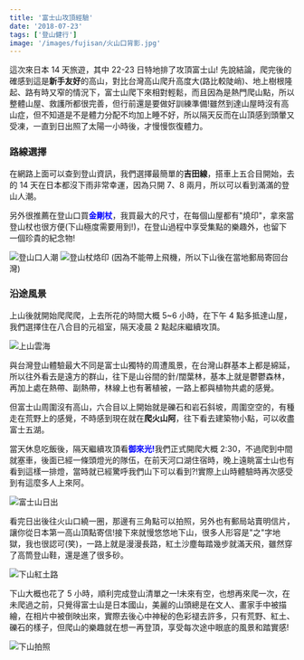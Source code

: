 ```yaml
---
title: '富士山攻頂經驗'
date: '2018-07-23'
tags: ['登山健行']
image: '/images/fujisan/火山口背影.jpg'
---
```


這次來日本 14 天旅遊，其中 22-23 日特地排了攻頂富士山!
先說結論，爬完後的確感到這是**新手友好**的高山，對比台灣高山爬升高度大(路比較陡峭)、地上樹根隆起、路有時又窄的情況下，富士山爬下來相對輕鬆，而且因為是熱門爬山點，所以整體山屋、救護所都很完善，但行前還是要做好訓練準備!雖然到達山屋時沒有高山症，但不知道是不是體力分配不均加上睡不好，所以隔天反而在山頂感到頭暈又受凍，一直到日出照了太陽一小時後，才慢慢恢復體力。

### 路線選擇

在網路上面可以查到登山資訊，我們選擇最簡單的**吉田線**，搭車上五合目開始，去的 14 天在日本都沒下雨非常幸運，因為只開 7、8 兩月，所以可以看到滿滿的登山人潮。

另外很推薦在登山口買<font color='blue'>**金剛杖**</font>，我買最大的尺寸，在每個山屋都有"燒印"，拿來當登山杖也很方便(下山極度需要用到!)，在登山過程中享受集點的樂趣外，也留下一個珍貴的紀念物!

<!-- <img src="/images/fujisan/trailhead-crowd.jpg" alt="登山口人潮" id="img_alt_you_want_to_control">
<p>12315656</p> -->

![登山口人潮](/images/fujisan/trailhead-crowd.jpg '登山口人潮')
![登山杖烙印](/images/fujisan/hiking-pole-printed.jpg '登山杖烙印')
(因為不能帶上飛機，所以下山後在當地郵局寄回台灣)

### 沿途風景

上山後就開始爬爬爬，上去所花的時間大概 5~6 小時，在下午 4 點多抵達山屋，我們選擇住在八合目的元祖室，隔天凌晨 2 點起床繼續攻頂。

![上山雲海](/images/fujisan/uphill-​​clouds.jpg '上山雲海')

與台灣登山體驗最大不同是富士山獨特的周遭風景，在台灣山群基本上都是綿延，所以往外看去是遠方的群山，往下是山谷間的針/闊葉林，基本上就是鬱鬱森林，再加上處在熱帶、副熱帶，林線上也有著植被，一路上都與植物共處的感覺。

但富士山周圍沒有高山，六合目以上開始就是礫石和岩石斜坡，周圍空空的，有種走在荒野上的感覺，不時感到現在就在**爬火山阿**，往下看去建築物小點，可以收盡富士五湖。

當天休息吃飯後，隔天繼續攻頂看<font color='blue'>**御來光!**</font>我們正式開爬大概 2:30，不過爬到中間就塞車，後面已經一條頭燈光的隊伍，在前天河口湖住宿時，晚上遠眺富士山也有看到這樣一排燈，當時就已經驚呼我們山下可以看到?!實際上山時體驗時再次感受到有這麼多人上來阿。

![富士山日出](/images/fujisan/fujisan-sunrise.jpg '富士山日出')

看完日出後往火山口繞一圈，那邊有三角點可以拍照，另外也有郵局站賣明信片，讓你從日本第一高山頂點寄信!接下來就慢悠悠地下山，很多人形容是"之"字地獄，我也很認可(笑)，一路上就是漫漫長路，紅土沙塵每踏幾步就滿天飛，雖然穿了高筒登山鞋，還是進了很多砂。

![下山紅土路](/images/fujisan/downhill-red-dirt-road.jpg '下山紅土路')

下山大概也花了 5 小時，順利完成登山清單之一!未來有空，也想再來爬一次，在未爬過之前，只覺得富士山是日本國山，美麗的山頭總是在文人、畫家手中被描繪，在相片中被倒映出來，實際去後心中神秘的色彩褪去許多，只有荒野、紅土、礫石的樣子，但爬山的樂趣就在想一再登頂，享受每次途中眼底的風景和踏實感!

![下山拍照](/images/fujisan/finished-fujisan-hike.jpg '下山拍照')

